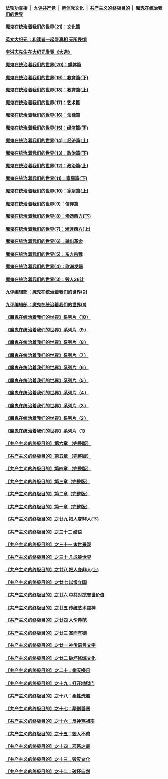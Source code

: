 ####  [法轮功真相](../../../../basic/blob/master/README.md?t=12202231) &nbsp;|&nbsp; [九评共产党](../../../../9ping.md/blob/master/README.md?t=12202231) &nbsp;|&nbsp; [解体党文化](../../../../jtdwh.md/blob/master/README.md?t=12202231)  &nbsp;|&nbsp; [共产主义的终极目的](../../../../gczydzjmd.md/blob/master/README.md?t=12202231) &nbsp;|&nbsp; [魔鬼在统治我们的世界](../../../../mgztzwmdsj.md/blob/master/README.md?t=12202231) 

#### [魔鬼在统治着我们的世界(21)：文化篇](../pages/nsc422/n10597706.md?t=12202231) 

#### [英文大纪元：和读者一起寻真相 无所畏惧](../pages/nsc422/n12542027.md?t=12202231) 

#### [李洪志先生在大纪元发表《大选》](../pages/nsc422/n12534746.md?t=12202231) 

#### [魔鬼在统治着我们的世界(20)：媒体篇](../pages/nsc422/n10586579.md?t=12202231) 

#### [魔鬼在统治着我们的世界(19)：教育篇(下)](../pages/nsc422/n10564808.md?t=12202231) 

#### [魔鬼在统治着我们的世界(18)：教育篇(上)](../pages/nsc422/n10526970.md?t=12202231) 

#### [魔鬼在统治着我们的世界(17)：艺术篇](../pages/nsc422/n10499093.md?t=12202231) 

#### [魔鬼在统治着我们的世界(16)：法律篇](../pages/nsc422/n10485969.md?t=12202231) 

#### [魔鬼在统治着我们的世界(15)：经济篇(下)](../pages/nsc422/n10469975.md?t=12202231) 

#### [魔鬼在统治着我们的世界(14)：经济篇(上)](../pages/nsc422/n10457370.md?t=12202231) 

#### [魔鬼在统治着我们的世界(13)：政治篇(下)](../pages/nsc422/n10448270.md?t=12202231) 

#### [魔鬼在统治着我们的世界(12)：政治篇(上)](../pages/nsc422/n10444576.md?t=12202231) 

#### [魔鬼在统治着我们的世界(11)：家庭篇(下)](../pages/nsc422/n10440961.md?t=12202231) 

#### [魔鬼在统治着我们的世界(10)：家庭篇(上)](../pages/nsc422/n10435448.md?t=12202231) 

#### [魔鬼在统治着我们的世界(9)：信仰篇](../pages/nsc422/n10432159.md?t=12202231) 

#### [魔鬼在统治着我们的世界(8)：渗透西方(下)](../pages/nsc422/n10429603.md?t=12202231) 

#### [魔鬼在统治着我们的世界(7)：渗透西方(上)](../pages/nsc422/n10426013.md?t=12202231) 

#### [魔鬼在统治着我们的世界(6)：输出革命](../pages/nsc422/n10421536.md?t=12202231) 

#### [魔鬼在统治着我们的世界(5)：东方杀戮](../pages/nsc422/n10417707.md?t=12202231) 

#### [魔鬼在统治着我们的世界(4)：欧洲发端](../pages/nsc422/n10414890.md?t=12202231) 

#### [魔鬼在统治着我们的世界(3)：毁人36计](../pages/nsc422/n10411583.md?t=12202231) 

#### [九评编辑部：魔鬼在统治着我们的世界(2)](../pages/nsc422/n10410036.md?t=12202231) 

#### [九评编辑部：魔鬼在统治着我们的世界(1)](../pages/nsc422/n10406825.md?t=12202231) 

#### [《魔鬼在统治着我们的世界》系列片（10）](../pages/nsc422/n12292670.md?t=12202231) 

#### [《魔鬼在统治着我们的世界》系列片（9）](../pages/nsc422/n12290859.md?t=12202231) 

#### [《魔鬼在统治着我们的世界》系列片（8）](../pages/nsc422/n12287445.md?t=12202231) 

#### [《魔鬼在统治着我们的世界》系列片（7）](../pages/nsc422/n12283425.md?t=12202231) 

#### [《魔鬼在统治着我们的世界》系列片（6）](../pages/nsc422/n12282314.md?t=12202231) 

#### [《魔鬼在统治着我们的世界》系列片（5）](../pages/nsc422/n12281419.md?t=12202231) 

#### [《魔鬼在统治着我们的世界》系列片（4）](../pages/nsc422/n12274024.md?t=12202231) 

#### [《魔鬼在统治着我们的世界》系列片（3）](../pages/nsc422/n12271322.md?t=12202231) 

#### [《魔鬼在统治着我们的世界》系列片（2）](../pages/nsc422/n12269049.md?t=12202231) 

#### [《魔鬼在统治着我们的世界》系列片（1）](../pages/nsc422/n12267575.md?t=12202231) 

#### [【共产主义的终极目的】第六章 （完整版）](../pages/nsc422/n11428913.md?t=12202231) 

#### [【共产主义的终极目的】第五章 （完整版）](../pages/nsc422/n11428912.md?t=12202231) 

#### [【共产主义的终极目的】第四章 （完整版）](../pages/nsc422/n11428907.md?t=12202231) 

#### [【共产主义的终极目的】第三章（完整版）](../pages/nsc422/n11428848.md?t=12202231) 

#### [【共产主义的终极目的】第二章（完整版）](../pages/nsc422/n11428831.md?t=12202231) 

#### [【共产主义的终极目的】第一章（完整版）](../pages/nsc422/n11417651.md?t=12202231) 

#### [【共产主义的终极目的】之廿九 把人变非人(下)](../pages/nsc422/n11344140.md?t=12202231) 

#### [【共产主义的终极目的】之三十二 结语](../pages/nsc422/n11360535.md?t=12202231) 

#### [【共产主义的终极目的】之三十一 末世景观](../pages/nsc422/n11351129.md?t=12202231) 

#### [【共产主义的终极目的】之三十 几成狼世界](../pages/nsc422/n11348280.md?t=12202231) 

#### [【共产主义的终极目的】之廿八 把人变非人(上)](../pages/nsc422/n11340492.md?t=12202231) 

#### [【共产主义的终极目的】之廿七 以恨立国](../pages/nsc422/n11336944.md?t=12202231) 

#### [【共产主义的终极目的】之廿六 中共对抗普世价值](../pages/nsc422/n11324785.md?t=12202231) 

#### [【共产主义的终极目的】之廿五 传统艺术颂神](../pages/nsc422/n11296396.md?t=12202231) 

#### [【共产主义的终极目的】之廿四 人伦典范](../pages/nsc422/n11296397.md?t=12202231) 

#### [【共产主义的终极目的】之廿三 富而有德](../pages/nsc422/n11283598.md?t=12202231) 

#### [【共产主义的终极目的】之廿一 神传语言文字](../pages/nsc422/n11263265.md?t=12202231) 

#### [【共产主义的终极目的】之廿二 破坏修炼文化](../pages/nsc422/n11245728.md?t=12202231) 

#### [【共产主义的终极目的】之二十：偷天换日](../pages/nsc422/n11238846.md?t=12202231) 

#### [【共产主义的终极目的】之十九：打开地狱门](../pages/nsc422/n11206376.md?t=12202231) 

#### [【共产主义的终极目的】之十八：柔性洗脑](../pages/nsc422/n11199994.md?t=12202231) 

#### [【共产主义的终极目的】之十七：颠倒善恶](../pages/nsc422/n11179782.md?t=12202231) 

#### [【共产主义的终极目的】之十六：反神骂祖宗](../pages/nsc422/n11166798.md?t=12202231) 

#### [【共产主义的终极目的】之十五：毁人不倦](../pages/nsc422/n11166792.md?t=12202231) 

#### [【共产主义的终极目的】之十四：邪恶之最](../pages/nsc422/n11150249.md?t=12202231) 

#### [【共产主义的终极目的】之十三：毁灭文化](../pages/nsc422/n11135227.md?t=12202231) 

#### [【共产主义的终极目的】之十二：破坏自然](../pages/nsc422/n11135214.md?t=12202231) 


